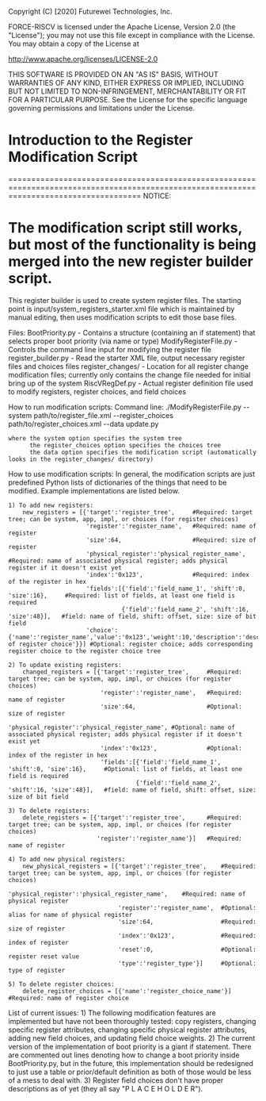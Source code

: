  Copyright (C) [2020] Futurewei Technologies, Inc.

 FORCE-RISCV is licensed under the Apache License, Version 2.0 (the "License");
  you may not use this file except in compliance with the License.
  You may obtain a copy of the License at

  http://www.apache.org/licenses/LICENSE-2.0

 THIS SOFTWARE IS PROVIDED ON AN "AS IS" BASIS, WITHOUT WARRANTIES OF ANY KIND, EITHER
 EXPRESS OR IMPLIED, INCLUDING BUT NOT LIMITED TO NON-INFRINGEMENT, MERCHANTABILITY OR
 FIT FOR A PARTICULAR PURPOSE.
 See the License for the specific language governing permissions and
 limitations under the License.

# Introduction to the Register Modification Script

=========================================================================================================================================
NOTICE:

The modification script still works, but most of the functionality is being merged into the new register builder script.
=========================================================================================================================================

This register builder is used to create system register files.  The starting point is input/system_registers_starter.xml file which is maintained by manual editing, then uses modification scripts to edit those base files.

Files:
    BootPriority.py - Contains a structure (containing an if statement) that selects proper boot priority (via name or type)
    ModifyRegisterFile.py - Controls the command line input for modifying the register file
    register_builder.py - Read the starter XML file, output necessary register files and choices files
    register_changes/ - Location for all register change modification files; currently only contains the change file needed for initial bring up of the system
    RiscVRegDef.py - Actual register definition file used to modify registers, register choices, and field choices

How to run modification scripts:
    Command line: ./ModifyRegisterFile.py --system path/to/register_file.xml --register_choices path/to/register_choices.xml --data update.py
    
    where the system option specifies the system tree
          the register_choices option specifies the choices tree
          the data option specifies the modification script (automatically looks in the register_changes/ directory)

How to use modification scripts:
    In general, the modification scripts are just predefined Python lists of dictionaries of the things that need to be modified. Example implementations are listed below.

    1) To add new registers:
        new_registers = [{'target':'register_tree',     #Required: target tree; can be system, app, impl, or choices (for register choices)
                          'register':'register_name',   #Required: name of register
                          'size':64,                    #Required: size of register
                          'physical_register':'physical_register_name', #Required: name of associated physical register; adds physical register if it doesn't exist yet
                          'index':'0x123',              #Required: index of the register in hex
                          'fields':[{'field':'field_name_1', 'shift':0, 'size':16},     #Required: list of fields, at least one field is required
                                    {'field':'field_name_2', 'shift':16, 'size':48}],   #field: name of field, shift: offset, size: size of bit field
                          'choice':{'name':'register_name','value':'0x123','weight':10,'description':'description of register choice'}}] #Optional: register choice; adds corresponding register choice to the register choice tree

    2) To update existing registers:
        changed_registers = [{'target':'register_tree',     #Required: target tree; can be system, app, impl, or choices (for register choices)
                              'register':'register_name',   #Required: name of register
                              'size':64,                    #Optional: size of register
                              'physical_register':'physical_register_name', #Optional: name of associated physical register; adds physical register if it doesn't exist yet
                              'index':'0x123',              #Optional: index of the register in hex
                              'fields':[{'field':'field_name_1', 'shift':0, 'size':16},     #Optional: list of fields, at least one field is required
                                        {'field':'field_name_2', 'shift':16, 'size':48}],   #field: name of field, shift: offset, size: size of bit field

    3) To delete registers:
        delete_registers = [{'target':'register_tree',      #Required: target tree; can be system, app, impl, or choices (for register choices)
                             'register':'register_name'}]   #Required: name of register

    4) To add new physical registers:
        new_physical_registers = [{'target':'register_tree',    #Required: target tree; can be system, app, impl, or choices (for register choices)
                                   'physical_register':'physical_register_name',    #Required: name of physical register
                                   'register':'register_name',  #Optional: alias for name of physical register
                                   'size':64,                   #Required: size of register
                                   'index':'0x123',             #Required: index of register
                                   'reset':0,                   #Optional: register reset value
                                   'type':'register_type'}]     #Optional: type of register

    5) To delete register choices:
        delete_register_choices = [{'name':'register_choice_name'}] #Required: name of register choice

List of current issues:
    1) The following modification features are implemented but have not been thoroughly tested: copy registers, changing specific register attributes, changing specific physical register attributes, adding new field choices, and updating field choice weights.
    2) The current version of the implementation of boot priority is a giant if statement. There are commented out lines denoting how to change a boot priority inside BootPriority.py, but in the future, this implementation should be redesigned to just use a table or prior/default definition as both of those would be less of a mess to deal with.
    3) Register field choices don't have proper descriptions as of yet (they all say "P L A C E H O L D E R").

